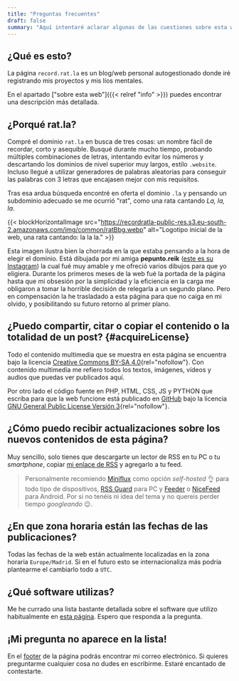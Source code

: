 ```yaml
---
title: "Preguntas frecuentes"
draft: false
summary: "Aquí intentaré aclarar algunas de las cuestiones sobre esta web."
---
```


## ¿Qué es esto?

La página `record.rat.la` es un blog/web personal autogestionado donde iré registrando mis proyectos y mis líos mentales.

En el apartado ["sobre esta web"]({{< relref "info" >}}) puedes encontrar una descripción más detallada.

## ¿Porqué rat.la?

Compré el dominio `rat.la` en busca de tres cosas: un nombre
fácil de recordar, corto y asequible. Busqué durante mucho tiempo,
probando múltiples combinaciones de letras, intentando evitar los
números y descartando los dominios de nivel superior muy largos, estilo
`.website`. Incluso llegué a utilizar generadores de palabras
aleatorias para conseguir las palabras con 3 letras que encajasen mejor
con mis requisitos.

Tras esa ardua búsqueda encontré en oferta el dominio `.la` y
pensando un subdominio adecuado se me ocurrió \"rat\", como una rata
cantando *La, la, la*.

{{< blockHorizontalImage src="https://recordratla-public-res.s3.eu-south-2.amazonaws.com/img/common/ratBbg.webp" alt="Logotipo inicial de la web, una rata cantando: la la la." >}}

Esta imagen ilustra bien la chorrada en la que estaba pensando a la hora
de elegir el dominio. Está dibujada por mi amiga **pepunto.reik** ([este
es su Instagram](https://www.instagram.com/pepunto.reik)) la cual fué
muy amable y me ofreció varios dibujos para que yo eligiera. Durante los
primeros meses de la web fué la portada de la página hasta que mi
obsesión por la simplicidad y la eficiencia en la carga me obligaron a
tomar la horrible decisión de relegarla a un segundo plano. Pero en
compensación la he trasladado a esta página para que no caiga en mi
olvido, y posibilitando su futuro retorno al primer plano.

<!-- ## ¿Cómo puede ser que esta web utilice Cookies?

Pues resulta que estoy interesado en experimentar con Google Analytics 4
y sus herramientas de espionaje. Así que si aceptas el magnifico
*pop-up* de consentimiento me estarás dando una valiosa información
sobre tus gustos y hábitos dentro de esta web 😈.

Puedes leer mas detalladamente todas mis razones para utilizar esta
tecnología del averno en [esta página](/cookie), donde también podrás
encontrar la [política de cookies de la
web](/cookie#politica_de_cookies). -->

## ¿Puedo compartir, citar o copiar el contenido o la totalidad de un post? {#acquireLicense}

Todo el contenido multimedia que se muestra en esta página se encuentra
bajo la licencia [Creative Commons BY-SA
4.0](https://creativecommons.org/licenses/by-sa/4.0/){rel="nofollow"}.
Con contenido multimedia me refiero todos los textos, imágenes, vídeos y
audios que puedas ver publicados aquí.

Por otro lado el código fuente en PHP, HTML, CSS, JS y PYTHON que
escriba para que la web funcione está publicado en
[GitHub](https://github.com/1noro/record.rat.la) bajo la licencia [GNU
General Public License Versión
3](https://www.gnu.org/licenses/gpl-3.0.html){rel="nofollow"}.

## ¿Cómo puedo recibir actualizaciones sobre los nuevos contenidos de esta página?

Muy sencillo, solo tienes que descargarte un lector de RSS en tu PC o tu
*smartphone*, copiar [mi enlace de RSS](rss.xml) y agregarlo a tu feed.

> Personalmente recomiendo [Miniflux](https://miniflux.app/) como opción
> *self-hosted* 👌 para todo tipo de dispositivos, [RSS
> Guard](https://github.com/martinrotter/rssguard) para PC y
> [Feeder](https://gitlab.com/spacecowboy/Feeder) o
> [NiceFeed](https://github.com/joshuacerdenia/NiceFeed) para Android.
> Por si no tenéis ni idea del tema y no quereis perder tiempo
> *googleando* 😉.

## ¿En que zona horaria están las fechas de las publicaciones?

Todas las fechas de la web están actualmente localizadas en la zona
horaria `Europe/Madrid`. Si en el futuro esto se
internacionaliza más podría plantearme el cambiarlo todo a
`UTC`.

## ¿Qué software utilizas?

Me he currado una lista bastante detallada sobre el software que utilizo
habitualmente en [esta página](/show?filename=mi-software.html). Espero
que responda a la pregunta.

## ¡Mi pregunta no aparece en la lista!

En el [footer](#footer) de la página podrás encontrar mi correo
electrónico. Si quieres preguntarme cualquier cosa no dudes en
escribirme. Estaré encantado de contestarte.
